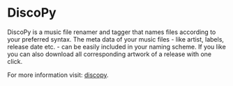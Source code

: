 # DiscoPy

DiscoPy is a music file renamer and tagger that names files according to your preferred syntax. The meta data of your music files - like artist, labels, release date etc. - can be easily included in your naming scheme. If you like you can also download all corresponding artwork of a release with one click.

For more information visit: [discopy](http://www.0ptr.pizza/discopy/).
